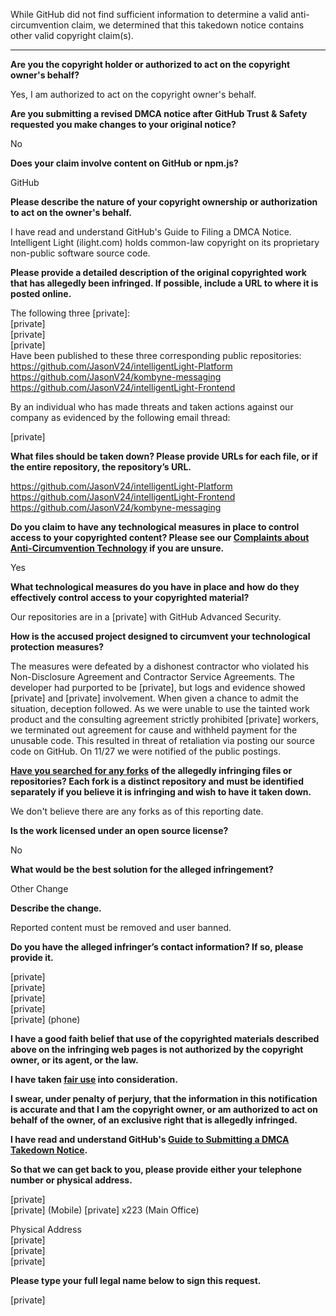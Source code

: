 While GitHub did not find sufficient information to determine a valid anti-circumvention claim, we determined that this takedown notice contains other valid copyright claim(s).

---

**Are you the copyright holder or authorized to act on the copyright owner's behalf?**

Yes, I am authorized to act on the copyright owner's behalf.

**Are you submitting a revised DMCA notice after GitHub Trust & Safety requested you make changes to your original notice?**

No

**Does your claim involve content on GitHub or npm.js?**

GitHub

**Please describe the nature of your copyright ownership or authorization to act on the owner's behalf.**

I have read and understand GitHub's Guide to Filing a DMCA Notice. Intelligent Light (ilight.com) holds common-law copyright on its proprietary non-public software source code.

**Please provide a detailed description of the original copyrighted work that has allegedly been infringed. If possible, include a URL to where it is posted online.**

The following three [private]:  
[private]  
[private]  
[private]  
Have been published to these three corresponding public repositories:  
https://github.com/JasonV24/intelligentLight-Platform  
https://github.com/JasonV24/kombyne-messaging  
https://github.com/JasonV24/intelligentLight-Frontend

By an individual who has made threats and taken actions against our company as evidenced by the following email thread:

[private]

**What files should be taken down? Please provide URLs for each file, or if the entire repository, the repository’s URL.**

https://github.com/JasonV24/intelligentLight-Platform  
https://github.com/JasonV24/intelligentLight-Frontend  
https://github.com/JasonV24/kombyne-messaging

**Do you claim to have any technological measures in place to control access to your copyrighted content? Please see our <a href="https://docs.github.com/articles/guide-to-submitting-a-dmca-takedown-notice#complaints-about-anti-circumvention-technology">Complaints about Anti-Circumvention Technology</a> if you are unsure.**

Yes

**What technological measures do you have in place and how do they effectively control access to your copyrighted material?**

Our repositories are in a [private] with GitHub Advanced Security.

**How is the accused project designed to circumvent your technological protection measures?**

The measures were defeated by a dishonest contractor who violated his Non-Disclosure Agreement and Contractor Service Agreements. The developer had purported to be [private], but logs and evidence showed [private] and [private] involvement. When given a chance to admit the situation, deception followed. As we were unable to use the tainted work product and the consulting agreement strictly prohibited [private] workers, we terminated out agreement for cause and withheld payment for the unusable code. This resulted in threat of retaliation via posting our source code on GitHub. On 11/27 we were notified of the public postings.

**<a href="https://docs.github.com/articles/dmca-takedown-policy#b-what-about-forks-or-whats-a-fork">Have you searched for any forks</a> of the allegedly infringing files or repositories? Each fork is a distinct repository and must be identified separately if you believe it is infringing and wish to have it taken down.**

We don't believe there are any forks as of this reporting date.

**Is the work licensed under an open source license?**

No

**What would be the best solution for the alleged infringement?**

Other Change

**Describe the change.**

Reported content must be removed and user banned.

**Do you have the alleged infringer’s contact information? If so, please provide it.**

[private]  
[private]  
[private]  
[private]  
[private] (phone)

**I have a good faith belief that use of the copyrighted materials described above on the infringing web pages is not authorized by the copyright owner, or its agent, or the law.**

**I have taken <a href="https://www.lumendatabase.org/topics/22">fair use</a> into consideration.**

**I swear, under penalty of perjury, that the information in this notification is accurate and that I am the copyright owner, or am authorized to act on behalf of the owner, of an exclusive right that is allegedly infringed.**

**I have read and understand GitHub's <a href="https://docs.github.com/articles/guide-to-submitting-a-dmca-takedown-notice/">Guide to Submitting a DMCA Takedown Notice</a>.**

**So that we can get back to you, please provide either your telephone number or physical address.**

[private]  
[private] (Mobile)
[private] x223 (Main Office)

Physical Address  
[private]  
[private]  
[private]  

**Please type your full legal name below to sign this request.**

[private]  
